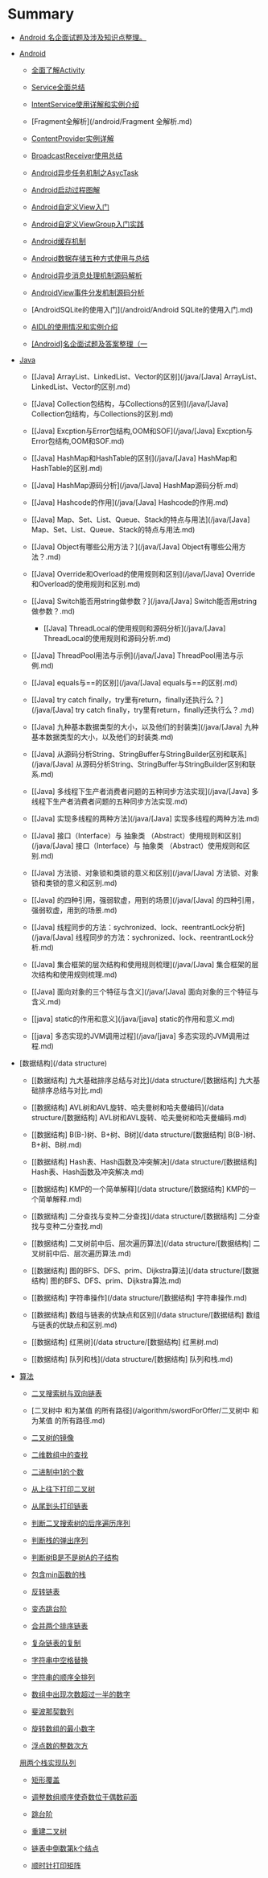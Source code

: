 
# Summary


* [Android 名企面试题及涉及知识点整理。](README.md)

* [Android](/android)

	* [全面了解Activity](/android/全面了解Activity.md)

	* [Service全面总结](/android/Service全面总结.md)

	* [IntentService使用详解和实例介绍](/android/IntentService使用详解和实例介绍.md)

	* [Fragment全解析](/android/Fragment 全解析.md)

	* [ContentProvider实例详解](/android/ContentProvider实例详解.md)

	* [BroadcastReceiver使用总结](/android/BroadcastReceiver使用总结.md)

	* [Android异步任务机制之AsycTask](/android/Android异步任务机制之AsycTask.md)

	* [Android启动过程图解](/android/Android启动过程图解.md)

	* [Android自定义View入门](/android/Android自定义View入门.md)

	* [Android自定义ViewGroup入门实践](/android/Android自定义ViewGroup入门实践.md)

	* [Android缓存机制](/android/Android缓存机制.md)

	* [Android数据存储五种方式使用与总结](/android/Android数据存储五种方式使用与总结.md)

	* [Android异步消息处理机制源码解析](/android/Android异步消息处理机制源码解析.md)

	* [AndroidView事件分发机制源码分析](/android/AndroidView事件分发机制源码分析.md)

	* [AndroidSQLite的使用入门](/android/Android SQLite的使用入门.md)

	* [AIDL的使用情况和实例介绍](/android/AIDL的使用情况和实例介绍.md)

	* [[Android]名企面试题及答案整理（一](/android/[Android]名企面试题及答案整理（一.md) 

  
* [Java](/java)

	* [[Java] ArrayList、LinkedList、Vector的区别](/java/[Java] ArrayList、LinkedList、Vector的区别.md)

	* [[Java] Collection包结构，与Collections的区别](/java/[Java] Collection包结构，与Collections的区别.md)

	* [[Java] Excption与Error包结构,OOM和SOF](/java/[Java] Excption与Error包结构,OOM和SOF.md)

	* [[Java] HashMap和HashTable的区别](/java/[Java] HashMap和HashTable的区别.md)

	* [[Java] HashMap源码分析](/java/[Java] HashMap源码分析.md)

	* [[Java] Hashcode的作用](/java/[Java] Hashcode的作用.md)

	* [[Java] Map、Set、List、Queue、Stack的特点与用法](/java/[Java] Map、Set、List、Queue、Stack的特点与用法.md)
 
	* [[Java] Object有哪些公用方法？](/java/[Java] Object有哪些公用方法？.md)

	* [[Java] Override和Overload的使用规则和区别](/java/[Java] Override和Overload的使用规则和区别.md)

	* [[Java] Switch能否用string做参数？](/java/[Java] Switch能否用string做参数？.md)

		* [[Java] ThreadLocal的使用规则和源码分析](/java/[Java] ThreadLocal的使用规则和源码分析.md)

	* [[Java] ThreadPool用法与示例](/java/[Java] ThreadPool用法与示例.md)
	* [[Java] equals与==的区别](/java/[Java] equals与==的区别.md)

	* [[Java] try catch finally，try里有return，finally还执行么？](/java/[Java] try catch finally，try里有return，finally还执行么？.md)

	* [[Java] 九种基本数据类型的大小，以及他们的封装类](/java/[Java] 九种基本数据类型的大小，以及他们的封装类.md)

	* [[Java] 从源码分析String、StringBuffer与StringBuilder区别和联系](/java/[Java] 从源码分析String、StringBuffer与StringBuilder区别和联系.md)

	* [[Java] 多线程下生产者消费者问题的五种同步方法实现](/java/[Java] 多线程下生产者消费者问题的五种同步方法实现.md)

	* [[Java] 实现多线程的两种方法](/java/[Java] 实现多线程的两种方法.md)

	* [[Java] 接口（Interface）与 抽象类 （Abstract）使用规则和区别](/java/[Java] 接口（Interface）与 抽象类 （Abstract）使用规则和区别.md)

	* [[Java] 方法锁、对象锁和类锁的意义和区别](/java/[Java] 方法锁、对象锁和类锁的意义和区别.md)

	* [[Java] 的四种引用，强弱软虚，用到的场景](/java/[Java] 的四种引用，强弱软虚，用到的场景.md)

	* [[Java] 线程同步的方法：sychronized、lock、reentrantLock分析](/java/[Java] 线程同步的方法：sychronized、lock、reentrantLock分析.md)

	* [[Java] 集合框架的层次结构和使用规则梳理](/java/[Java] 集合框架的层次结构和使用规则梳理.md)

	* [[Java] 面向对象的三个特征与含义](/java/[Java] 面向对象的三个特征与含义.md)

	* [[java] static的作用和意义](/java/[java] static的作用和意义.md)

	* [[java] 多态实现的JVM调用过程](/java/[java] 多态实现的JVM调用过程.md)


* [数据结构](/data structure)

	* [[数据结构] 九大基础排序总结与对比](/data structure/[数据结构] 九大基础排序总结与对比.md)

	* [[数据结构] AVL树和AVL旋转、哈夫曼树和哈夫曼编码](/data structure/[数据结构] AVL树和AVL旋转、哈夫曼树和哈夫曼编码.md)

	* [[数据结构] B(B-)树、B+树、B树](/data structure/[数据结构] B(B-)树、B+树、B树.md)

	* [[数据结构] Hash表、Hash函数及冲突解决](/data structure/[数据结构] Hash表、Hash函数及冲突解决.md)

	* [[数据结构] KMP的一个简单解释](/data structure/[数据结构] KMP的一个简单解释.md)

	* [[数据结构] 二分查找与变种二分查找](/data structure/[数据结构] 二分查找与变种二分查找.md)

	* [[数据结构] 二叉树前中后、层次遍历算法](/data structure/[数据结构] 二叉树前中后、层次遍历算法.md)

	* [[数据结构] 图的BFS、DFS、prim、Dijkstra算法](/data structure/[数据结构] 图的BFS、DFS、prim、Dijkstra算法.md)

	* [[数据结构] 字符串操作](/data structure/[数据结构] 字符串操作.md)

	* [[数据结构] 数组与链表的优缺点和区别](/data structure/[数据结构] 数组与链表的优缺点和区别.md)

	* [[数据结构] 红黑树](/data structure/[数据结构] 红黑树.md)

	* [[数据结构] 队列和栈](/data structure/[数据结构] 队列和栈.md)

* [算法](/algorithm)

	* [二叉搜索树与双向链表](/algorithm/swordForOffer/二叉搜索树与双向链表.md)

	* [二叉树中 和为某值 的所有路径](/algorithm/swordForOffer/二叉树中 和为某值 的所有路径.md)

	* [二叉树的镜像](/algorithm/swordForOffer/二叉树的镜像.md)

	* [二维数组中的查找](/algorithm/swordForOffer/二维数组中的查找.md)

	* [二进制中1的个数](/algorithm/swordForOffer/二进制中1的个数.md)

	* [从上往下打印二叉树](/algorithm/swordForOffer/从上往下打印二叉树.md)

	* [从尾到头打印链表](/algorithm/swordForOffer/从尾到头打印链表.md)

	* [判断二叉搜索树的后序遍历序列](/algorithm/swordForOffer/判断二叉搜索树的后序遍历序列.md)

	* [判断栈的弹出序列](/algorithm/swordForOffer/判断栈的弹出序列.md)

	* [判断树B是不是树A的子结构](/algorithm/swordForOffer/判断树B是不是树A的子结构.md)

	* [包含min函数的栈](/algorithm/swordForOffer/包含min函数的栈.md)

	* [反转链表](/algorithm/swordForOffer/反转链表.md)

	* [变态跳台阶](/algorithm/swordForOffer/变态跳台阶.md)

	* [合并两个排序链表](/algorithm/swordForOffer/合并两个排序链表.md)

	* [复杂链表的复制](/algorithm/swordForOffer/复杂链表的复制.md)

	* [字符串中空格替换](/algorithm/swordForOffer/字符串中空格替换.md)

	* [字符串的顺序全排列](/字符串的顺序全排列.md)

	* [数组中出现次数超过一半的数字](/algorithm/swordForOffer/数组中出现次数超过一半的数字.md)

	* [斐波那契数列](/algorithm/swordForOffer/斐波那契数列.md)

	* [旋转数组的最小数字](/algorithm/swordForOffer/旋转数组的最小数字.md)

	* [浮点数的整数次方](/algorithm/swordForOffer/浮点数的整数次方.md)

	 [用两个栈实现队列](/algorithm/swordForOffer/用两个栈实现队列.md)

	* [矩形覆盖](/algorithm/swordForOffer/矩形覆盖.md)

	* [调整数组顺序使奇数位于偶数前面](/algorithm/swordForOffer/调整数组顺序使奇数位于偶数前面.md)

	* [跳台阶](/algorithm/swordForOffer/跳台阶.md)

	* [重建二叉树](/algorithm/swordForOffer/重建二叉树.md)

	* [链表中倒数第k个结点](/algorithm/swordForOffer/链表中倒数第k个结点.md)

	* [顺时针打印矩阵](/algorithm/swordForOffer/顺时针打印矩阵.md)




